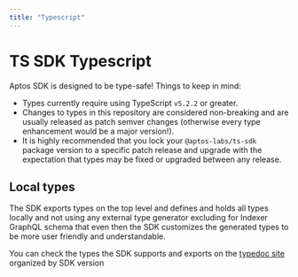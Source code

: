 ```yaml
---
title: "Typescript"
---
```


# TS SDK Typescript

Aptos SDK is designed to be type-safe! Things to keep in mind:

- Types currently require using TypeScript `v5.2.2` or greater.
- Changes to types in this repository are considered non-breaking and are usually released as patch semver changes (otherwise every type enhancement would be a major version!).
- It is highly recommended that you lock your `@aptos-labs/ts-sdk` package version to a specific patch release and upgrade with the expectation that types may be fixed or upgraded between any release.

## Local types

The SDK exports types on the top level and defines and holds all types locally and not using any external type generator excluding for Indexer GraphQL schema that even then the SDK customizes the generated types to be more user friendly and understandable.

You can check the types the SDK supports and exports on the [typedoc site](https://aptos-labs.github.io/aptos-ts-sdk/) organized by SDK version
